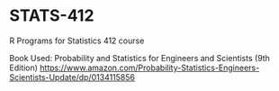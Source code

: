 # STATS-412
R Programs for Statistics 412 course

Book Used: Probability and Statistics for Engineers and Scientists (9th Edition) https://www.amazon.com/Probability-Statistics-Engineers-Scientists-Update/dp/0134115856
